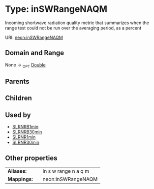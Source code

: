 
# Type: inSWRangeNAQM


Incoming shortwave radiation quality metric that summarizes when the range test could not be run over the averaging period, as a percent

URI: [neon:inSWRangeNAQM](https://data.neonscience.org/inSWRangeNAQM)


## Domain and Range

None ->  <sub>OPT</sub> [Double](types/Double.md)

## Parents


## Children


## Used by

 * [SLRNRB1min](SLRNRB1min.md)
 * [SLRNRB30min](SLRNRB30min.md)
 * [SLRNR1min](SLRNR1min.md)
 * [SLRNR30min](SLRNR30min.md)

## Other properties

|  |  |  |
| --- | --- | --- |
| **Aliases:** | | in s w range n a q m |
| **Mappings:** | | neon:inSWRangeNAQM |

